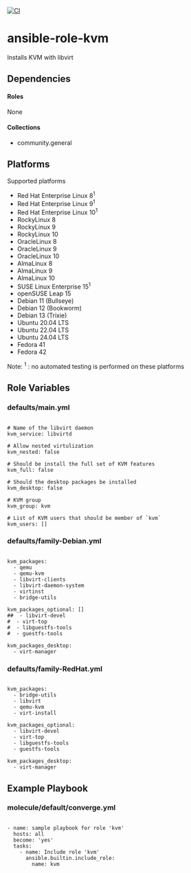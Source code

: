 [![CI](https://github.com/de-it-krachten/ansible-role-kvm/workflows/CI/badge.svg?event=push)](https://github.com/de-it-krachten/ansible-role-kvm/actions?query=workflow%3ACI)


# ansible-role-kvm

Installs KVM with libvirt



## Dependencies

#### Roles
None

#### Collections
- community.general

## Platforms

Supported platforms

- Red Hat Enterprise Linux 8<sup>1</sup>
- Red Hat Enterprise Linux 9<sup>1</sup>
- Red Hat Enterprise Linux 10<sup>1</sup>
- RockyLinux 8
- RockyLinux 9
- RockyLinux 10
- OracleLinux 8
- OracleLinux 9
- OracleLinux 10
- AlmaLinux 8
- AlmaLinux 9
- AlmaLinux 10
- SUSE Linux Enterprise 15<sup>1</sup>
- openSUSE Leap 15
- Debian 11 (Bullseye)
- Debian 12 (Bookworm)
- Debian 13 (Trixie)
- Ubuntu 20.04 LTS
- Ubuntu 22.04 LTS
- Ubuntu 24.04 LTS
- Fedora 41
- Fedora 42

Note:
<sup>1</sup> : no automated testing is performed on these platforms

## Role Variables
### defaults/main.yml
<pre><code>
# Name of the libvirt daemon
kvm_service: libvirtd

# Allow nested virtulization
kvm_nested: false

# Should be install the full set of KVM features
kvm_full: false

# Should the desktop packages be installed
kvm_desktop: false

# KVM group
kvm_group: kvm

# List of KVM users that should be member of `kvm`
kvm_users: []
</pre></code>

### defaults/family-Debian.yml
<pre><code>
kvm_packages:
  - qemu
  - qemu-kvm
  - libvirt-clients
  - libvirt-daemon-system
  - virtinst
  - bridge-utils

kvm_packages_optional: []
##  - libvirt-devel
#  - virt-top
#  - libguestfs-tools
#  - guestfs-tools

kvm_packages_desktop:
  - virt-manager
</pre></code>

### defaults/family-RedHat.yml
<pre><code>
kvm_packages:
  - bridge-utils
  - libvirt
  - qemu-kvm
  - virt-install

kvm_packages_optional:
  - libvirt-devel
  - virt-top
  - libguestfs-tools
  - guestfs-tools

kvm_packages_desktop:
  - virt-manager
</pre></code>




## Example Playbook
### molecule/default/converge.yml
<pre><code>
- name: sample playbook for role 'kvm'
  hosts: all
  become: 'yes'
  tasks:
    - name: Include role 'kvm'
      ansible.builtin.include_role:
        name: kvm
</pre></code>
